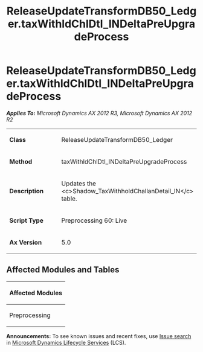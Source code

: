 ﻿---
title: ReleaseUpdateTransformDB50_Ledger.taxWithldChlDtl_INDeltaPreUpgradeProcess
TOCTitle: ReleaseUpdateTransformDB50_Ledger.taxWithldChlDtl_INDeltaPreUpgradeProcess
ms:assetid: 725bcb6c-4aec-6a5c-b30c-9e5ec2b73139
ms:mtpsurl: https://msdn.microsoft.com/en-us/library/JJ685821(v=AX.60)
ms:contentKeyID: 49709021
ms.date: 05/18/2015
mtps_version: v=AX.60
---

# ReleaseUpdateTransformDB50\_Ledger.taxWithldChlDtl\_INDeltaPreUpgradeProcess 


_**Applies To:** Microsoft Dynamics AX 2012 R3, Microsoft Dynamics AX 2012 R2_

<table>
<colgroup>
<col style="width: 50%" />
<col style="width: 50%" />
</colgroup>
<tbody>
<tr class="odd">
<td><p><strong>Class</strong></p></td>
<td><p>ReleaseUpdateTransformDB50_Ledger</p></td>
</tr>
<tr class="even">
<td><p><strong>Method</strong></p></td>
<td><p>taxWithldChlDtl_INDeltaPreUpgradeProcess</p></td>
</tr>
<tr class="odd">
<td><p><strong>Description</strong></p></td>
<td><p>Updates the &lt;c&gt;Shadow_TaxWithholdChallanDetail_IN&lt;/c&gt; table.</p></td>
</tr>
<tr class="even">
<td><p><strong>Script Type</strong></p></td>
<td><p>Preprocessing 60: Live</p></td>
</tr>
<tr class="odd">
<td><p><strong>Ax Version</strong></p></td>
<td><p>5.0</p></td>
</tr>
</tbody>
</table>


## Affected Modules and Tables

<table>
<colgroup>
<col style="width: 100%" />
</colgroup>
<thead>
<tr class="header">
<th><p>Affected Modules</p></th>
</tr>
</thead>
<tbody>
<tr class="odd">
<td><p>Preprocessing</p></td>
</tr>
</tbody>
</table>

  
**Announcements:** To see known issues and recent fixes, use [Issue search](http://go.microsoft.com/fwlink/?linkid=389258) in [Microsoft Dynamics Lifecycle Services](http://go.microsoft.com/fwlink/?linkid=306505) (LCS).

